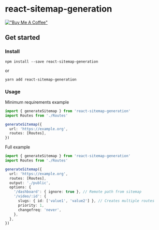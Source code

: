 # react-sitemap-generation

[!["Buy Me A Coffee"](https://www.buymeacoffee.com/assets/img/custom_images/orange_img.png)](https://www.buymeacoffee.com/markusmoltke)

## Get started

### Install

```shell
npm install --save react-sitemap-generation
```

or

```shell
yarn add react-sitemap-generation
```

### Usage

Minimum requirements example

```typescript
import { generateSitemap } from 'react-sitemap-generation'
import Routes from './Routes'

generateSitemap({
  url: 'https://example.org',
  routes: [Routes],
})
```

Full example

```typescript
import { generateSitemap } from 'react-sitemap-generation'
import Routes from './Routes'

generateSitemap({
  url: 'https://example.org',
  routes: [Routes],
  output: './public',
  options: {
    '/dashboard': { ignore: true }, // Remote path from sitemap
    '/video/:id': {
      slugs: { id: ['value1', 'value2'] }, // Creates multiple routes
      priority: 1,
      changefreq: 'never',
    },
  },
})
```
